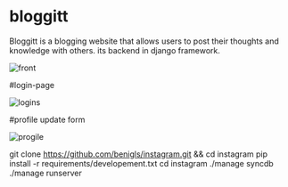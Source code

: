 
# bloggitt
Bloggitt is a blogging website that allows users to post their thoughts and knowledge with others.
its backend in django framework.


![front](https://user-images.githubusercontent.com/70373142/121334203-17866500-c937-11eb-9b25-806beeda7e99.png)

#login-page

![logins](https://user-images.githubusercontent.com/70373142/121334284-2836db00-c937-11eb-97de-b0742cf951c0.png)

#profile update form

![progile](https://user-images.githubusercontent.com/70373142/121334332-31c04300-c937-11eb-8c26-7cde915c8821.png)



git clone https://github.com/benigls/instagram.git && cd instagram
pip install -r requirements/developement.txt
cd instagram
./manage syncdb
./manage runserver
